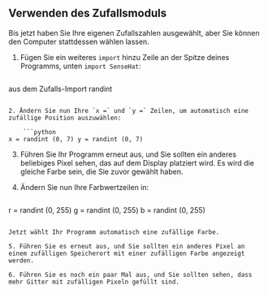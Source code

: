 ## Verwenden des Zufallsmoduls

Bis jetzt haben Sie Ihre eigenen Zufallszahlen ausgewählt, aber Sie können den Computer stattdessen wählen lassen.

1. Fügen Sie ein weiteres `import` hinzu Zeile an der Spitze deines Programms, unten `import SenseHat`:
    
    ```python
aus dem Zufalls-Import randint
```

2. Ändern Sie nun Ihre `x =` und `y =` Zeilen, um automatisch eine zufällige Position auszuwählen:
    
    ```python
x = randint (0, 7) y = randint (0, 7)
```

3. Führen Sie Ihr Programm erneut aus, und Sie sollten ein anderes beliebiges Pixel sehen, das auf dem Display platziert wird. Es wird die gleiche Farbe sein, die Sie zuvor gewählt haben.

4. Ändern Sie nun Ihre Farbwertzeilen in:
    
    ```python
r = randint (0, 255) g = randint (0, 255) b = randint (0, 255)
```

Jetzt wählt Ihr Programm automatisch eine zufällige Farbe.

5. Führen Sie es erneut aus, und Sie sollten ein anderes Pixel an einem zufälligen Speicherort mit einer zufälligen Farbe angezeigt werden.

6. Führen Sie es noch ein paar Mal aus, und Sie sollten sehen, dass mehr Gitter mit zufälligen Pixeln gefüllt sind.
